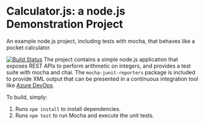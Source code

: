 Calculator.js: a node.js Demonstration Project
==============================================
An example node.js project, including tests with mocha, that behaves like
a pocket calculator.

[![Build Status](https://dev.azure.com/az400mock/Integrating%20External%20Source%20Control%20with%20Azure%20Pipelines/_apis/build/status/xfixic.calculator?branchName=master)](https://dev.azure.com/az400mock/Integrating%20External%20Source%20Control%20with%20Azure%20Pipelines/_build/latest?definitionId=7&branchName=master)
The project contains a simple node.js application that exposes REST APIs
to perform arithmetic on integers, and provides a test suite with mocha
and chai.  The `mocha-junit-reporters` package is included to provide XML
output that can be presented in a continuous integration tool like
[Azure DevOps](https://azure.com/devops).

To build, simply:

1. Runs `npm install` to install dependencies.
2. Runs `npm test` to run Mocha and execute the unit tests.

